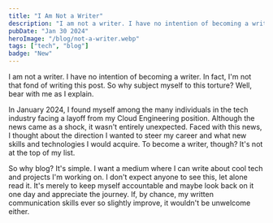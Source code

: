 ```yaml
---
title: "I Am Not a Writer"
description: "I am not a writer. I have no intention of becoming a writer. In fact, I'm not that fond of writing this post. But..."
pubDate: "Jan 30 2024"
heroImage: "/blog/not-a-writer.webp"
tags: ["tech", "blog"]
badge: "New"
---
```


I am not a writer. I have no intention of becoming a writer. In fact, I'm not that fond of writing this post. So why subject myself to this torture? Well, bear with me as I explain.

In January 2024, I found myself among the many individuals in the tech industry facing a layoff from my Cloud Engineering position. Although the news came as a shock, it wasn't entirely unexpected. Faced with this news, I thought about the direction I wanted to steer my career and what new skills and technologies I would acquire. To become a writer, though? It's not at the top of my list.

So why blog? It's simple. I want a medium where I can write about cool tech and projects I'm working on. I don't expect anyone to see this, let alone read it. It's merely to keep myself accountable and maybe look back on it one day and appreciate the journey. If, by chance, my written communication skills ever so slightly improve, it wouldn't be unwelcome either.
